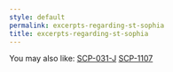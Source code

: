 ```yaml
---
style: default
permalink: excerpts-regarding-st-sophia
title: excerpts-regarding-st-sophia
---
```

You may also like:
[SCP-031-J](http://scp-wiki.net/scp-031-j)
[SCP-1107](http://scp-wiki.net/scp-1107)